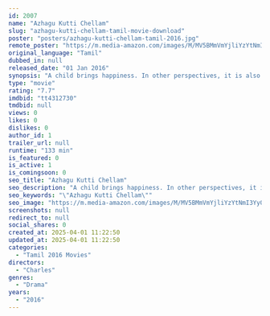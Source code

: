 ```yaml
---
id: 2007
name: "Azhagu Kutti Chellam"
slug: "azhagu-kutti-chellam-tamil-movie-download"
poster: "posters/azhagu-kutti-chellam-tamil-2016.jpg"
remote_poster: "https://m.media-amazon.com/images/M/MV5BMmVmYjliYzYtNmI3Yy00YmQzLWJmZGUtZTdhNjM1ZDEzNmNlXkEyXkFqcGdeQXVyMzYxOTQ3MDg@._V1_SX300.jpg"
original_language: "Tamil"
dubbed_in: null
released_date: "01 Jan 2016"
synopsis: "A child brings happiness. In other perspectives, it is also related with many other emotions. Expecting a baby, losing a child, unwanted pregnancy, infertility and much more are all related with a child's birth. This is a feature ..."
type: "movie"
rating: "7.7"
imdbid: "tt4312730"
tmdbid: null
views: 0
likes: 0
dislikes: 0
author_id: 1
trailer_url: null
runtime: "133 min"
is_featured: 0
is_active: 1
is_comingsoon: 0
seo_title: "Azhagu Kutti Chellam"
seo_description: "A child brings happiness. In other perspectives, it is also related with many other emotions. Expecting a baby, losing a child, unwanted pregnancy, infertility and much more are all related with a child's birth. This is a feature ..."
seo_keywords: "\"Azhagu Kutti Chellam\""
seo_image: "https://m.media-amazon.com/images/M/MV5BMmVmYjliYzYtNmI3Yy00YmQzLWJmZGUtZTdhNjM1ZDEzNmNlXkEyXkFqcGdeQXVyMzYxOTQ3MDg@._V1_SX300.jpg"
screenshots: null
redirect_to: null
social_shares: 0
created_at: 2025-04-01 11:22:50
updated_at: 2025-04-01 11:22:50
categories:
  - "Tamil 2016 Movies"
directors:
  - "Charles"
genres:
  - "Drama"
years:
  - "2016"
---
```

